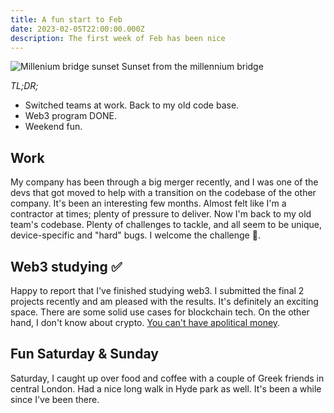 ```yaml
---
title: A fun start to Feb
date: 2023-02-05T22:00:00.000Z
description: The first week of Feb has been nice
---
```

![Millenium bridge sunset](sunset.jpg)
<span class="caption">Sunset from the millennium bridge</span>

_TL;DR;_

* Switched teams at work. Back to my old code base.
* Web3 program DONE.
* Weekend fun.

## Work

My company has been through a big merger recently, and I was one of the devs that got moved to help with a transition on the codebase of the other company. It's been an interesting few months. Almost felt like I'm a contractor at times; plenty of pressure to deliver. Now I'm back to my old team's codebase. Plenty of challenges to tackle, and all seem to be unique, device-specific and "hard" bugs. I welcome the challenge 🤪.

## Web3 studying ✅

Happy to report that I've finished studying web3. I submitted the final 2 projects recently and am pleased with the results. It's definitely an exciting space. There are some solid use cases for blockchain tech. On the other hand, I don't know about crypto. [You can't have apolitical money](https://www.yanisvaroufakis.eu/2021/08/02/what-is-money/).

## Fun Saturday & Sunday

Saturday, I caught up over food and coffee with a couple of Greek friends in central London. Had a nice long walk in Hyde park as well. It's been a while since I've been there.

